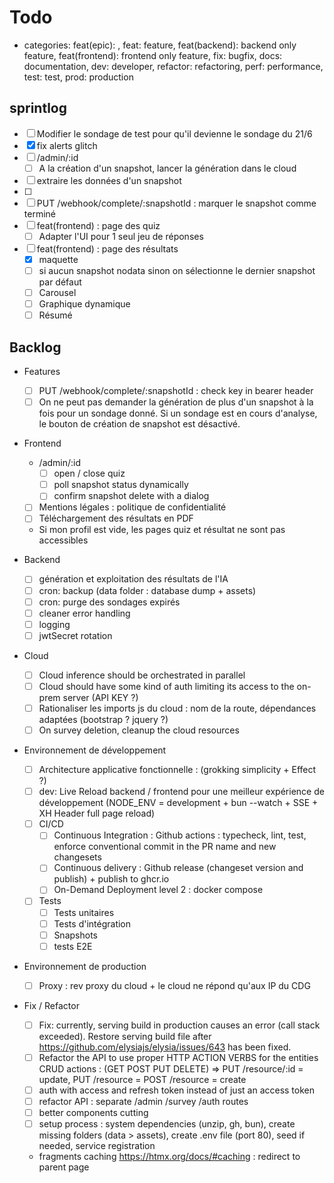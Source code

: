 # Todo

- categories: feat(epic): , feat: feature, feat(backend): backend only feature, feat(frontend): frontend only feature, fix: bugfix, docs: documentation, dev: developer, refactor: refactoring, perf: performance, test: test, prod: production

## sprintlog

- [ ] Modifier le sondage de test pour qu'il devienne le sondage du 21/6
- [x] fix alerts glitch
- [ ] /admin/:id
  - [ ] A la création d'un snapshot, lancer la génération dans le cloud
- [ ] extraire les données d'un snapshot
- [ ]
- [ ] PUT /webhook/complete/:snapshotId : marquer le snapshot comme terminé
- [ ] feat(frontend) : page des quiz
  - [ ] Adapter l'UI pour 1 seul jeu de réponses
- [ ] feat(frontend) : page des résultats
  - [x] maquette
  - [ ] si aucun snapshot nodata sinon on sélectionne le dernier snapshot par défaut
  - [ ] Carousel
  - [ ] Graphique dynamique
  - [ ] Résumé

## Backlog

- Features

  - [ ] PUT /webhook/complete/:snapshotId : check key in bearer header
  - [ ] On ne peut pas demander la génération de plus d'un snapshot à la fois pour un sondage donné. Si un sondage est en cours d'analyse, le bouton de création de snapshot est désactivé.

- Frontend

  - /admin/:id
    - [ ] open / close quiz
    - [ ] poll snapshot status dynamically
    - [ ] confirm snapshot delete with a dialog
  - [ ] Mentions légales : politique de confidentialité
  - [ ] Téléchargement des résultats en PDF
  - Si mon profil est vide, les pages quiz et résultat ne sont pas accessibles

- Backend

  - [ ] génération et exploitation des résultats de l'IA
  - [ ] cron: backup (data folder : database dump + assets)
  - [ ] cron: purge des sondages expirés
  - [ ] cleaner error handling
  - [ ] logging
  - [ ] jwtSecret rotation

- Cloud

  - [ ] Cloud inference should be orchestrated in parallel
  - [ ] Cloud should have some kind of auth limiting its access to the on-prem server (API KEY ?)
  - [ ] Rationaliser les imports js du cloud : nom de la route, dépendances adaptées (bootstrap ? jquery ?)
  - [ ] On survey deletion, cleanup the cloud resources

- Environnement de développement

  - [ ] Architecture applicative fonctionnelle : (grokking simplicity + Effect ?)
  - [ ] dev: Live Reload backend / frontend pour une meilleur expérience de développement (NODE_ENV = development + bun --watch + SSE + XH Header full page reload)
  - [ ] CI/CD
    - [ ] Continuous Integration : Github actions : typecheck, lint, test, enforce conventional commit in the PR name and new changesets
    - [ ] Continuous delivery : Github release (changeset version and publish) + publish to ghcr.io
    - [ ] On-Demand Deployment level 2 : docker compose
  - [ ] Tests
    - [ ] Tests unitaires
    - [ ] Tests d'intégration
    - [ ] Snapshots
    - [ ] tests E2E

- Environnement de production

  - [ ] Proxy : rev proxy du cloud + le cloud ne répond qu'aux IP du CDG

- Fix / Refactor

  - [ ] Fix: currently, serving build in production causes an error (call stack exceeded). Restore serving build file after <https://github.com/elysiajs/elysia/issues/643> has been fixed.
  - [ ] Refactor the API to use proper HTTP ACTION VERBS for the entities CRUD actions : (GET POST PUT DELETE) => PUT /resource/:id = update, PUT /resource = POST /resource = create
  - [ ] auth with access and refresh token instead of just an access token
  - [ ] refactor API : separate /admin /survey /auth routes
  - [ ] better components cutting
  - [ ] setup process : system dependencies (unzip, gh, bun), create missing folders (data > assets), create .env file (port 80), seed if needed, service registration
  - fragments caching <https://htmx.org/docs/#caching> : redirect to parent page
